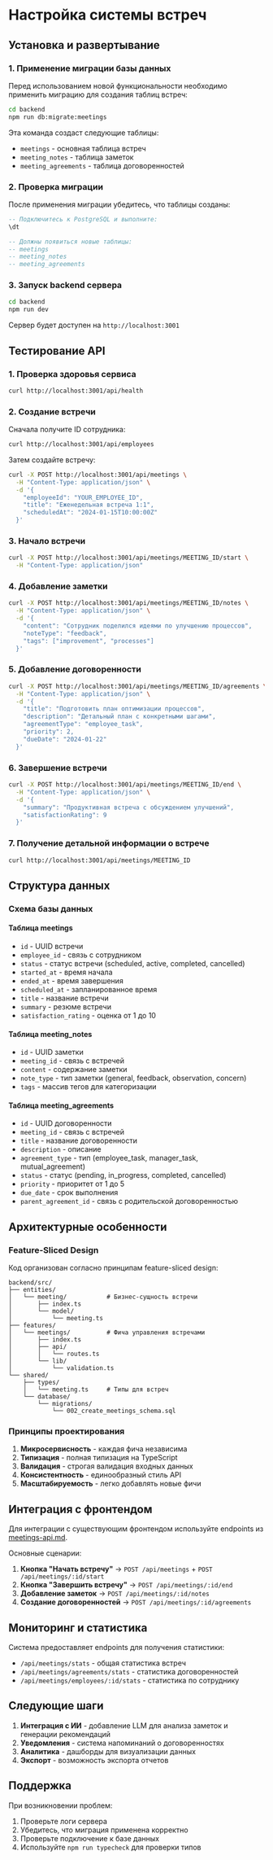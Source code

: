 # Настройка системы встреч

## Установка и развертывание

### 1. Применение миграции базы данных

Перед использованием новой функциональности необходимо применить миграцию для создания таблиц встреч:

```bash
cd backend
npm run db:migrate:meetings
```

Эта команда создаст следующие таблицы:
- `meetings` - основная таблица встреч
- `meeting_notes` - таблица заметок
- `meeting_agreements` - таблица договоренностей

### 2. Проверка миграции

После применения миграции убедитесь, что таблицы созданы:

```sql
-- Подключитесь к PostgreSQL и выполните:
\dt

-- Должны появиться новые таблицы:
-- meetings
-- meeting_notes  
-- meeting_agreements
```

### 3. Запуск backend сервера

```bash
cd backend
npm run dev
```

Сервер будет доступен на `http://localhost:3001`

## Тестирование API

### 1. Проверка здоровья сервиса

```bash
curl http://localhost:3001/api/health
```

### 2. Создание встречи

Сначала получите ID сотрудника:
```bash
curl http://localhost:3001/api/employees
```

Затем создайте встречу:
```bash
curl -X POST http://localhost:3001/api/meetings \
  -H "Content-Type: application/json" \
  -d '{
    "employeeId": "YOUR_EMPLOYEE_ID",
    "title": "Еженедельная встреча 1:1",
    "scheduledAt": "2024-01-15T10:00:00Z"
  }'
```

### 3. Начало встречи

```bash
curl -X POST http://localhost:3001/api/meetings/MEETING_ID/start \
  -H "Content-Type: application/json"
```

### 4. Добавление заметки

```bash
curl -X POST http://localhost:3001/api/meetings/MEETING_ID/notes \
  -H "Content-Type: application/json" \
  -d '{
    "content": "Сотрудник поделился идеями по улучшению процессов",
    "noteType": "feedback",
    "tags": ["improvement", "processes"]
  }'
```

### 5. Добавление договоренности

```bash
curl -X POST http://localhost:3001/api/meetings/MEETING_ID/agreements \
  -H "Content-Type: application/json" \
  -d '{
    "title": "Подготовить план оптимизации процессов",
    "description": "Детальный план с конкретными шагами",
    "agreementType": "employee_task",
    "priority": 2,
    "dueDate": "2024-01-22"
  }'
```

### 6. Завершение встречи

```bash
curl -X POST http://localhost:3001/api/meetings/MEETING_ID/end \
  -H "Content-Type: application/json" \
  -d '{
    "summary": "Продуктивная встреча с обсуждением улучшений",
    "satisfactionRating": 9
  }'
```

### 7. Получение детальной информации о встрече

```bash
curl http://localhost:3001/api/meetings/MEETING_ID
```

## Структура данных

### Схема базы данных

#### Таблица meetings
- `id` - UUID встречи
- `employee_id` - связь с сотрудником
- `status` - статус встречи (scheduled, active, completed, cancelled)
- `started_at` - время начала
- `ended_at` - время завершения
- `scheduled_at` - запланированное время
- `title` - название встречи
- `summary` - резюме встречи
- `satisfaction_rating` - оценка от 1 до 10

#### Таблица meeting_notes
- `id` - UUID заметки
- `meeting_id` - связь с встречей
- `content` - содержание заметки
- `note_type` - тип заметки (general, feedback, observation, concern)
- `tags` - массив тегов для категоризации

#### Таблица meeting_agreements
- `id` - UUID договоренности
- `meeting_id` - связь с встречей
- `title` - название договоренности
- `description` - описание
- `agreement_type` - тип (employee_task, manager_task, mutual_agreement)
- `status` - статус (pending, in_progress, completed, cancelled)
- `priority` - приоритет от 1 до 5
- `due_date` - срок выполнения
- `parent_agreement_id` - связь с родительской договоренностью

## Архитектурные особенности

### Feature-Sliced Design

Код организован согласно принципам feature-sliced design:

```
backend/src/
├── entities/
│   └── meeting/           # Бизнес-сущность встречи
│       ├── index.ts
│       └── model/
│           └── meeting.ts
├── features/
│   └── meetings/          # Фича управления встречами
│       ├── index.ts
│       ├── api/
│       │   └── routes.ts
│       └── lib/
│           └── validation.ts
└── shared/
    ├── types/
    │   └── meeting.ts     # Типы для встреч
    └── database/
        └── migrations/
            └── 002_create_meetings_schema.sql
```

### Принципы проектирования

1. **Микросервисность** - каждая фича независима
2. **Типизация** - полная типизация на TypeScript
3. **Валидация** - строгая валидация входных данных
4. **Консистентность** - единообразный стиль API
5. **Масштабируемость** - легко добавлять новые фичи

## Интеграция с фронтендом

Для интеграции с существующим фронтендом используйте endpoints из [meetings-api.md](./meetings-api.md).

Основные сценарии:
1. **Кнопка "Начать встречу"** → `POST /api/meetings` + `POST /api/meetings/:id/start`
2. **Кнопка "Завершить встречу"** → `POST /api/meetings/:id/end`
3. **Добавление заметок** → `POST /api/meetings/:id/notes`
4. **Создание договоренностей** → `POST /api/meetings/:id/agreements`

## Мониторинг и статистика

Система предоставляет endpoints для получения статистики:

- `/api/meetings/stats` - общая статистика встреч
- `/api/meetings/agreements/stats` - статистика договоренностей  
- `/api/meetings/employees/:id/stats` - статистика по сотруднику

## Следующие шаги

1. **Интеграция с ИИ** - добавление LLM для анализа заметок и генерации рекомендаций
2. **Уведомления** - система напоминаний о договоренностях
3. **Аналитика** - дашборды для визуализации данных
4. **Экспорт** - возможность экспорта отчетов

## Поддержка

При возникновении проблем:
1. Проверьте логи сервера
2. Убедитесь, что миграция применена корректно
3. Проверьте подключение к базе данных
4. Используйте `npm run typecheck` для проверки типов
